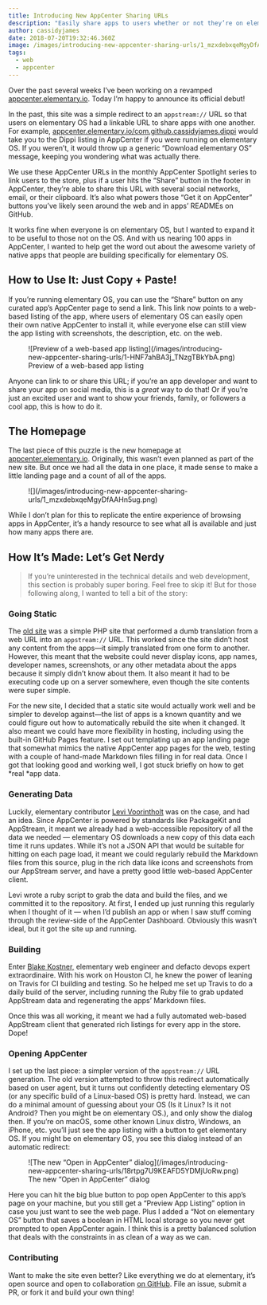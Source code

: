 ```yaml
---
title: Introducing New AppCenter Sharing URLs
description: "Easily share apps to users whether or not they’re on elementary OS"
author: cassidyjames
date: 2018-07-20T19:32:46.360Z
image: /images/introducing-new-appcenter-sharing-urls/1_mzxdebxqeMgyDfAAHn5ug.png
tags:
  - web
  - appcenter
---
```


Over the past several weeks I’ve been working on a revamped [appcenter.elementary.io](https://appcenter.elementary.io/). Today I’m happy to announce its official debut!

In the past, this site was a simple redirect to an `appstream://` URL so that users on elementary OS had a linkable URL to share apps with one another. For example, [appcenter.elementary.io/com.github.cassidyjames.dippi](https://appcenter.elementary.io/com.github.cassidyjames.dippi/) would take you to the Dippi listing in AppCenter if you were running on elementary OS. If you weren’t, it would throw up a generic “Download elementary OS” message, keeping you wondering what was actually there.

We use these AppCenter URLs in the monthly AppCenter Spotlight series to link users to the store, plus if a user hits the “Share” button in the footer in AppCenter, they’re able to share this URL with several social networks, email, or their clipboard. It’s also what powers those “Get it on AppCenter” buttons you’ve likely seen around the web and in apps’ READMEs on GitHub.

It works fine when everyone is on elementary OS, but I wanted to expand it to be useful to those not on the OS. And with us nearing 100 apps in AppCenter, I wanted to help get the word out about the awesome variety of native apps that people are building specifically for elementary OS.

## How to Use It: Just Copy + Paste!

If you’re running elementary OS, you can use the “Share” button on any curated app’s AppCenter page to send a link. This link now points to a web-based listing of the app, where users of elementary OS can easily open their own native AppCenter to install it, while everyone else can still view the app listing with screenshots, the description, etc. on the web.

<figure markdown="1">
![Preview of a web-based app listing](/images/introducing-new-appcenter-sharing-urls/1-HNF7ahBA3j_TNzgTBkYbA.png)
<figcaption markdown="1">
Preview of a web-based app listing
</figcaption>
</figure>

Anyone can link to or share this URL; if you’re an app developer and want to share your app on social media, this is a *great* way to do that! Or if you’re just an excited user and want to show your friends, family, or followers a cool app, this is how to do it.

## The Homepage

The last piece of this puzzle is the new homepage at [appcenter.elementary.io](https://appcenter.elementary.io). Originally, this wasn’t even planned as part of the new site. But once we had all the data in one place, it made sense to make a little landing page and a count of all of the apps.

<figure markdown="1">
![](/images/introducing-new-appcenter-sharing-urls/1_mzxdebxqeMgyDfAAHn5ug.png)
</figure>

While I don’t plan for this to replicate the entire experience of browsing apps in AppCenter, it’s a handy resource to see what all is available and just how many apps there are.

## How It’s Made: Let’s Get Nerdy

>If you’re uninterested in the technical details and web development, this section is probably super boring. Feel free to skip it! But for those following along, I wanted to tell a bit of the story:

### Going Static

The [old site](https://github.com/elementary/appstream-redirect) was a simple PHP site that performed a dumb translation from a web URL into an `appstream://` URL. This worked since the site didn’t host any content from the apps—it simply translated from one form to another. However, this meant that the website could never display icons, app names, developer names, screenshots, or any other metadata about the apps because it simply didn’t know about them. It also meant it had to be executing code up on a server somewhere, even though the site contents were super simple.

For the new site, I decided that a static site would actually work well and be simpler to develop against—the list of apps is a known quantity and we could figure out how to automatically rebuild the site when it changed. It also meant we could have more flexibility in hosting, including using the built-in GitHub Pages feature. I set out templating up an app landing page that somewhat mimics the native AppCenter app pages for the web, testing with a couple of hand-made Markdown files filling in for real data. Once I got that looking good and working well, I got stuck briefly on how to get *real *app data.

### Generating Data

Luckily, elementary contributor [Levi Voorintholt](https://github.com/gamerlv) was on the case, and had an idea. Since AppCenter is powered by standards like PackageKit and AppStream, it meant we already had a web-accessible repository of all the data we needed — elementary OS downloads a new copy of this data each time it runs updates. While it’s not a JSON API that would be suitable for hitting on each page load, it meant we could regularly rebuild the Markdown files from this source, plug in the rich data like icons and screenshots from our AppStream server, and have a pretty good little web-based AppCenter client.

Levi wrote a ruby script to grab the data and build the files, and we committed it to the repository. At first, I ended up just running this regularly when I thought of it — when I’d publish an app or when I saw stuff coming through the review-side of the AppCenter Dashboard. Obviously this wasn’t ideal, but it got the site up and running.

### Building

Enter [Blake Kostner,](https://medium.com/@btkostner) elementary web engineer and defacto devops expert extraordinaire. With his work on Houston CI, he knew the power of leaning on Travis for CI building and testing. So he helped me set up Travis to do a daily build of the server, including running the Ruby file to grab updated AppStream data and regenerating the apps’ Markdown files.

Once this was all working, it meant we had a fully automated web-based AppStream client that generated rich listings for every app in the store. Dope!

### Opening AppCenter

I set up the last piece: a simpler version of the `appstream://` URL generation. The old version attempted to throw this redirect automatically based on user agent, but it turns out confidently detecting elementary OS (or any specific build of a Linux-based OS) is pretty hard. Instead, we can do a minimal amount of guessing about your OS (Is it Linux? Is it not Android? Then you might be on elementary OS.), and only show the dialog then. If you’re on macOS, some other known Linux distro, Windows, an iPhone, etc. you’ll just see the app listing with a button to get elementary OS. If you might be on elementary OS, you see this dialog instead of an automatic redirect:

<figure markdown="1">
![The new “Open in AppCenter” dialog](/images/introducing-new-appcenter-sharing-urls/18rtpg7U9KEAFD5YDMjUoRw.png)
<figcaption markdown="1">
The new “Open in AppCenter” dialog
</figcaption>
</figure>

Here you can hit the big blue button to pop open AppCenter to this app’s page on your machine, but you still get a “Preview App Listing” option in case you just want to see the web page. Plus I added a “Not on elementary OS” button that saves a boolean in HTML local storage so you never get prompted to open AppCenter again. I think this is a pretty balanced solution that deals with the constraints in as clean of a way as we can.

### Contributing

Want to make the site even better? Like everything we do at elementary, it’s open source and open to collaboration [on GitHub](https://github.com/elementary/appcenter-web). File an issue, submit a PR, or fork it and build your own thing!

